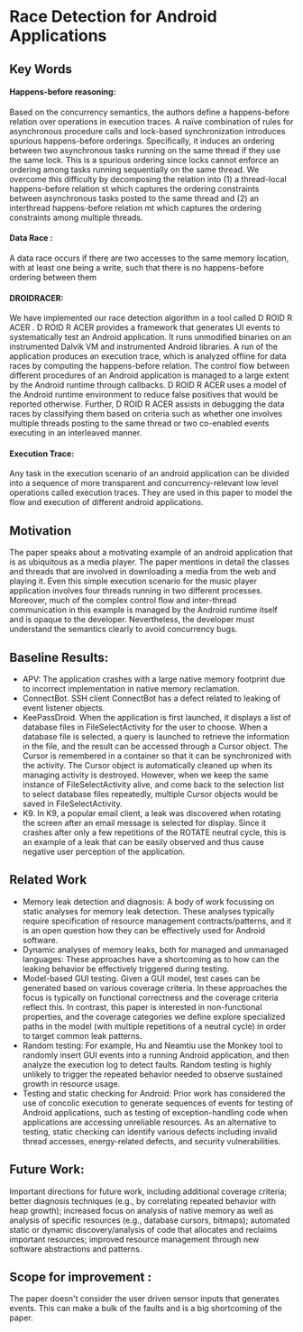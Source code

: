 # Race Detection for Android Applications

## Key Words

#### Happens-before reasoning:
Based on the concurrency semantics, the authors define a happens-before relation over operations in execution traces. A naïve combination of rules for asynchronous procedure calls and lock-based synchronization introduces spurious happens-before orderings. Specifically, it induces an ordering between two asynchronous tasks running on the same thread if they use the same lock. This is a spurious ordering since locks cannot enforce an ordering among tasks running sequentially on the same thread. We overcome this difficulty by decomposing the relation into (1) a thread-local happens-before relation st which captures the ordering constraints between asynchronous tasks posted to the same thread and (2) an interthread happens-before relation mt which captures the ordering constraints among multiple threads.

#### Data Race :
A data race occurs if there are two accesses to the same memory location, with at least one being a write, such that
there is no happens-before ordering between them

#### DROIDRACER:
We have implemented our race detection algorithm in a tool called D ROID R ACER . D ROID R ACER provides a framework that
generates UI events to systematically test an Android application. It runs unmodified binaries on an instrumented Dalvik VM and instrumented Android libraries. A run of the application produces an execution trace, which is analyzed offline for data races by computing the happens-before relation. The control flow between different procedures of an Android application is managed to a large extent by the Android runtime through callbacks. D ROID R ACER uses a model of the Android runtime environment to reduce false positives that would be reported otherwise. Further, D ROID R ACER assists in debugging the data races by classifying them based on criteria such as whether one involves multiple threads posting to the same thread or two co-enabled events executing in an interleaved manner.

#### Execution Trace:
Any task in the execution scenario of an android application can be divided into a sequence of more transparent and concurrency-relevant low level operations called execution traces. They are used in this paper to model the flow and execution of different android applications.

## Motivation
The paper speaks about a motivating example of an android application that is as ubiquitous as a media player. The paper mentions in detail the classes and threads that are involved in downloading a media from the web and playing it. Even this simple execution scenario for the music player application involves four threads running in two different processes. Moreover, much of the complex control flow and inter-thread communication in this example is managed by the Android runtime itself and is opaque to the developer. Nevertheless, the developer must understand the semantics clearly to avoid concurrency bugs. 

## Baseline Results:
  * APV: The application crashes with a large native memory footprint due to incorrect implementation in native memory reclamation. 
  * ConnectBot. SSH client ConnectBot has a defect related to leaking of event listener objects.
  * KeePassDroid. When the application is first launched, it displays a list of database files in FileSelectActivity for the user to choose. When a database file is selected, a query is launched to retrieve the information in the file, and the result can be accessed through a Cursor object. The Cursor is remembered in a container so that it can be synchronized with the activity. The Cursor object is automatically cleaned up when its managing activity is destroyed. However, when we keep the same instance of FileSelectActivity alive, and come back to the selection list to select database files repeatedly, multiple Cursor objects would be saved in FileSelectActivity.
  * K9. In K9, a popular email client, a leak was discovered when rotating the screen after an email message is selected
for display. Since it crashes after only a few repetitions of the ROTATE neutral cycle, this is an example of a leak that can
be easily observed and thus cause negative user perception of the application.

## Related Work
  * Memory leak detection and diagnosis: A body of work focussing on static analyses for memory leak detection. These
analyses typically require specification of resource management contracts/patterns, and it is an open question how
they can be effectively used for Android software.
  * Dynamic analyses of memory leaks, both for managed and unmanaged languages: These approaches have a shortcoming as to how can the leaking behavior be effectively triggered during testing.
  * Model-based GUI testing. Given a GUI model, test cases can be generated based on various coverage criteria. In these approaches the focus is typically on functional correctness and the coverage criteria reflect this. In contrast, this paper
is interested in non-functional properties, and the coverage categories we define explore specialized paths in the model
(with multiple repetitions of a neutral cycle) in order to target common leak patterns.
  * Random testing: For example, Hu and Neamtiu use the Monkey tool to randomly insert GUI events into a running Android application, and then analyze the execution log to detect faults. Random testing is highly unlikely to trigger
the repeated behavior needed to observe sustained growth in resource usage.
  * Testing and static checking for Android: Prior work has considered the use of concolic execution to generate sequences
of events for testing of Android applications, such as testing of exception-handling code when applications are accessing unreliable resources. As an alternative to testing, static checking can identify various defects including invalid thread accesses, energy-related defects, and security vulnerabilities.

## Future Work:
Important directions for future work, including additional coverage criteria; better diagnosis techniques (e.g., by correlating repeated behavior with heap growth); increased focus on analysis of native memory as well as analysis of specific
resources (e.g., database cursors, bitmaps); automated static or dynamic discovery/analysis of code that allocates and reclaims important resources; improved resource management through new software abstractions and patterns.

## Scope for improvement :
The paper doesn't consider the user driven sensor inputs that generates events. This can make a bulk of the faults and is a big shortcoming of the paper.
